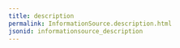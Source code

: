 ```yaml
---
title: description
permalink: InformationSource.description.html
jsonid: informationsource_description
---
```

